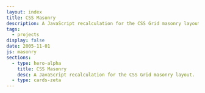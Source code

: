 ```yaml
---
layout: index
title: CSS Masonry
description: A JavaScript recalculation for the CSS Grid masonry layout.
tags:
  - projects
display: false
date: 2005-11-01
js: masonry
sections:
  - type: hero-alpha
    title: CSS Masonry
    desc: A JavaScript recalculation for the CSS Grid masonry layout.
  - type: cards-zeta
---
```

